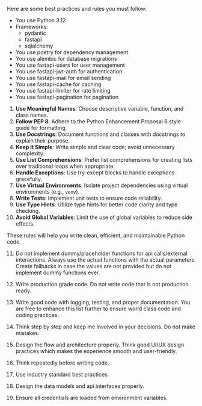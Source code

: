Here are some best practices and rules you must follow:

- You use Python 3.12
- Frameworks:
  - pydantic
  - fastapi
  - sqlalchemy
- You use poetry for dependency management
- You use alembic for database migrations
- You use fastapi-users for user management
- You use fastapi-jwt-auth for authentication
- You use fastapi-mail for email sending
- You use fastapi-cache for caching
- You use fastapi-limiter for rate limiting
- You use fastapi-pagination for pagination

1. **Use Meaningful Names**: Choose descriptive variable, function, and class names.
2. **Follow PEP 8**: Adhere to the Python Enhancement Proposal 8 style guide for formatting.
3. **Use Docstrings**: Document functions and classes with docstrings to explain their purpose.
4. **Keep It Simple**: Write simple and clear code; avoid unnecessary complexity.
5. **Use List Comprehensions**: Prefer list comprehensions for creating lists over traditional loops when appropriate.
6. **Handle Exceptions**: Use try-except blocks to handle exceptions gracefully.
7. **Use Virtual Environments**: Isolate project dependencies using virtual environments (e.g., `venv`).
8. **Write Tests**: Implement unit tests to ensure code reliability.
9. **Use Type Hints**: Utilize type hints for better code clarity and type checking.
10. **Avoid Global Variables**: Limit the use of global variables to reduce side effects.

These rules will help you write clean, efficient, and maintainable Python code.

11. Do not implement dummy/placeholder functions for api calls/external interactions. Always use the actual functions with the actual parameters. Create fallbacks in case the values are not provided but do not implement dummy functions ever.

12. Write production grade code. Do not write code that is not production ready.

13. Write good code with logging, testing, and proper documentation. You are free to enhance this list further to ensure world class code and coding practices.

14. Think step by step and keep me involved in your decisions. Do not make mistakes.

15. Design the flow and architecture properly. Think good UI/UX design practices which makes the experience smooth and user-friendly.

16. Think repeatedly before writing code.

17. Use industry standard best practices.

18. Design the data models and api interfaces properly.

19. Ensure all credentials are loaded from environment variables.
